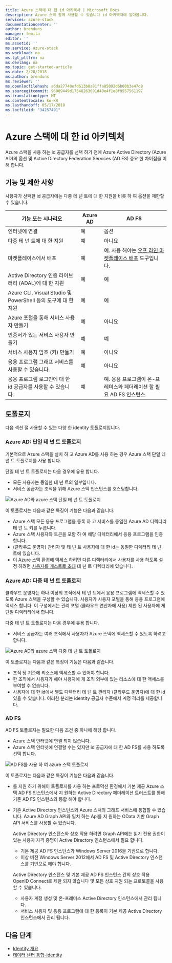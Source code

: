 ```yaml
---
title: Azure 스택에 대 한 id 아키텍처 | Microsoft Docs
description: Azure 스택 함께 사용할 수 있습니다 id 아키텍처에 알아봅니다.
services: azure-stack
documentationcenter: ''
author: brenduns
manager: femila
editor: ''
ms.assetid: ''
ms.service: azure-stack
ms.workload: na
ms.tgt_pltfrm: na
ms.devlang: na
ms.topic: get-started-article
ms.date: 2/28/2018
ms.author: brenduns
ms.reviewer: ''
ms.openlocfilehash: a6da27740efd613b8a81ffa85092d6b00b3e47d8
ms.sourcegitcommit: 96089449d17548263691d40e4f1e8f9557561197
ms.translationtype: MT
ms.contentlocale: ko-KR
ms.lasthandoff: 05/17/2018
ms.locfileid: "34257491"
---
```

# <a name="identity-architecture-for-azure-stack"></a>Azure 스택에 대 한 id 아키텍처
Azure 스택을 사용 하는 id 공급자를 선택 하기 전에 Azure Active Directory (Azure AD)의 옵션 및 Active Directory Federation Services (AD FS) 중요 한 차이점을 이해 합니다. 

## <a name="capabilities-and-limitations"></a>기능 및 제한 사항 
사용자가 선택한 id 공급자에는 다중 테 넌 트에 대 한 지원을 비롯 하 여 옵션을 제한할 수 있습니다. 

  

|기능 또는 시나리오        |Azure AD  |AD FS  |
|------------------------------|----------|-------|
|인터넷에 연결     |예       |옵션|
|다중 테 넌 트에 대 한 지원     |예       |아니요      |
|마켓플레이스에서 배포       |예       |예. 사용 해야는 [오프 라인 마켓플레이스 배포](azure-stack-download-azure-marketplace-item.md#disconnected-or-a-partially-connected-scenario) 도구입니다.|
|Active Directory 인증 라이브러리 (ADAL)에 대 한 지원 |예 |예|
|Azure CLI, Visual Studio 및 PowerShell 등의 도구에 대 한 지원  |예 |예|
|Azure 포털을 통해 서비스 사용자 만들기     |예 |아니요|
|인증서가 있는 서비스 사용자 만들기      |예 |예|
|서비스 사용자 암호 (키) 만들기    |예 |아니요|
|응용 프로그램 그래프 서비스를 사용할 수 있습니다.           |예 |아니요|
|응용 프로그램 로그인에 대 한 id 공급자를 사용할 수 있습니다. |예 |예. 응용 프로그램이 온-프레미스와 페더레이션 할 필요 AD FS 인스턴스. |

## <a name="topologies"></a>토폴로지
다음 섹션 절 사용할 수 있는 다양 한 identity 토폴로지입니다.

### <a name="azure-ad-single-tenant-topology"></a>Azure AD: 단일 테 넌 트 토폴로지 
기본적으로 Azure 스택을 설치 하 고 Azure AD를 사용 하는 경우 Azure 스택 단일 테 넌 트 토폴로지를 사용 합니다. 

단일 테 넌 트 토폴로지는 다음 경우에 유용 합니다.
- 모든 사용자는 동일한 테 넌 트의 일부입니다.
- 서비스 공급자는 조직을 위해 Azure 스택 인스턴스를 호스팅합니다. 

![Azure AD와 azure 스택 단일 테 넌 트 토폴로지](media/azure-stack-identity-architecture/single-tenant.png)

이 토폴로지는 다음과 같은 특징이 기능은 다음과 같습니다.
- Azure 스택 모든 응용 프로그램을 등록 하 고 서비스를 동일한 Azure AD 디렉터리 테 넌 트 키를 누릅니다. 
- Azure 스택 사용자와 토큰을 포함 하 여 해당 디렉터리에서 응용 프로그램을 인증 합니다. 
- (클라우드 운영자) 관리자 및 테 넌 트 사용자에 대 한 id는 동일한 디렉터리 테 넌 트에 있습니다. 
- 이 Azure 스택 환경에 액세스 하려면 다른 디렉터리에서 사용자를 사용 하도록 설정 하려면 [사용자를 게스트로 초대](azure-stack-identity-overview.md#guest-users) 테 넌 트 디렉터리에 있습니다. 

### <a name="azure-ad-multi-tenant-topology"></a>Azure AD: 다중 테 넌 트 토폴로지
클라우드 운영자는 하나 이상의 조직에서 테 넌 트에서 응용 프로그램에 액세스할 수 있도록 Azure 스택을 구성할 수 있습니다. 사용자가 사용자 포털을 통해 응용 프로그램에 액세스 합니다. 이 구성에서는 관리 포털 (클라우드 연산자에 사용) 제한 된 사용자에 게 단일 디렉터리에서 합니다. 

다중 테 넌 트 토폴로지는 다음 경우에 유용 합니다.
- 서비스 공급자는 여러 조직에서 사용자가 Azure 스택에 액세스할 수 있도록 하려고 합니다.

![Azure AD와 azure 스택 다중 테 넌 트 토폴로지](media/azure-stack-identity-architecture/multi-tenant.png)

이 토폴로지는 다음과 같은 특징이 기능은 다음과 같습니다.
- 조직 당 기준에 리소스에 액세스할 수 있어야 합니다. 
- 한 조직에서 사용자가 해야 사용자에 게 조직 외부에 있는 리소스에 대 한 액세스를 부여할 수 없습니다. 
- 사용자에 대 한 id에서 별도 디렉터리 테 넌 트 관리자 (클라우드 운영자)에 대 한 id 있을 수 있습니다. 이러한 분리는 identity 공급자 수준에서 계정 격리를 제공합니다. 
 
### <a name="ad-fs"></a>AD FS  
AD FS 토폴로지는 필요한 다음 조건 중 하나에 해당 합니다.
- Azure 스택 인터넷에 연결 되지 않습니다.
- Azure 스택 인터넷에 연결할 수는 있지만 id 공급자에 대 한 AD FS를 사용 하도록 선택 합니다.
  
![AD FS를 사용 하 여 azure 스택 토폴로지](media/azure-stack-identity-architecture/adfs.png)

이 토폴로지는 다음과 같은 특징이 기능은 다음과 같습니다.
- 를 지원 하기 위해이 토폴로지를 사용 하는 프로덕션 환경에서 기본 제공 Azure 스택 AD FS 인스턴스에서 지 원하는 Active Directory 페더레이션 트러스트를 통해 기존 AD FS 인스턴스와 통합 해야 합니다. 
- 기존 Active Directory 인스턴스와 Azure 스택의 그래프 서비스에 통합할 수 있습니다. Azure AD Graph API와 일치 하는 Api를 지 원하는 OData 기반 Graph API 서비스를 사용할 수 있습니다. 

  Active Directory 인스턴스와 상호 작용 하려면 Graph API에는 읽기 전용 권한이 있는 사용자 자격 증명이 Active Directory 인스턴스에서 필요 합니다. 
  - 기본 제공 AD FS 인스턴스가 Windows Server 2016을 기반으로 합니다. 
  - 이상 버전 Windows Server 2012에서 AD FS 및 Active Directory 인스턴스를 기반으로 해야 합니다. 
  
  Active Directory 인스턴스 및 기본 제공 AD FS 인스턴스 간의 상호 작용 OpenID Connect로 제한 되지 않습니다 및 모든 상호 지원 되는 프로토콜을 사용할 수 있습니다. 
  - 사용자 계정 생성 및 온-프레미스 Active Directory 인스턴스에서 관리 됩니다.
  - 서비스 사용자 및 응용 프로그램에 대 한 등록이 기본 제공 Active Directory 인스턴스에서 관리 됩니다.



## <a name="next-steps"></a>다음 단계
- [Identity 개요](azure-stack-identity-overview.md)   
- [데이터 센터 통합-identity](azure-stack-integrate-identity.md)
